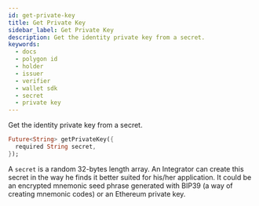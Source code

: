 ```yaml
---
id: get-private-key
title: Get Private Key
sidebar_label: Get Private Key
description: Get the identity private key from a secret.
keywords:
  - docs
  - polygon id
  - holder
  - issuer
  - verifier
  - wallet sdk
  - secret
  - private key
---
```


Get the identity private key from a secret.

```dart
Future<String> getPrivateKey({
  required String secret,
});
```

A `secret` is a random 32-bytes length array. An Integrator can create this secret in the way he finds it better suited for his/her application. It could be an encrypted mnemonic seed phrase generated with BIP39 (a way of creating mnemonic codes) or an Ethereum private key.